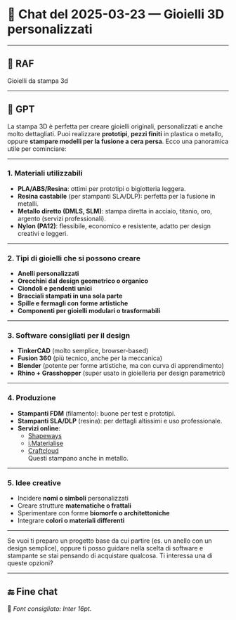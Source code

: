 # 📅 Chat del 2025-03-23 — Gioielli 3D personalizzati

---

## 👤 **RAF**

Gioielli da stampa 3d

---

## 🤖 **GPT**

La stampa 3D è perfetta per creare gioielli originali, personalizzati e anche molto dettagliati. Puoi realizzare **prototipi**, **pezzi finiti** in plastica o metallo, oppure **stampare modelli per la fusione a cera persa**. Ecco una panoramica utile per cominciare:

---

### **1. Materiali utilizzabili**
- **PLA/ABS/Resina**: ottimi per prototipi o bigiotteria leggera.
- **Resina castabile** (per stampanti SLA/DLP): perfetta per la fusione in metalli.
- **Metallo diretto (DMLS, SLM)**: stampa diretta in acciaio, titanio, oro, argento (servizi professionali).
- **Nylon (PA12)**: flessibile, economico e resistente, adatto per design creativi e leggeri.

---

### **2. Tipi di gioielli che si possono creare**
- **Anelli personalizzati**
- **Orecchini dal design geometrico o organico**
- **Ciondoli e pendenti unici**
- **Bracciali stampati in una sola parte**
- **Spille e fermagli con forme artistiche**
- **Componenti per gioielli modulari o trasformabili**

---

### **3. Software consigliati per il design**
- **TinkerCAD** (molto semplice, browser-based)
- **Fusion 360** (più tecnico, anche per la meccanica)
- **Blender** (potente per forme artistiche, ma con curva di apprendimento)
- **Rhino + Grasshopper** (super usato in gioielleria per design parametrici)

---

### **4. Produzione**
- **Stampanti FDM** (filamento): buone per test e prototipi.
- **Stampanti SLA/DLP** (resina): per dettagli altissimi e uso professionale.
- **Servizi online**:  
  - [Shapeways](https://www.shapeways.com/)  
  - [i.Materialise](https://i.materialise.com/)  
  - [Craftcloud](https://craftcloud3d.com/)  
  Questi stampano anche in metallo.

---

### **5. Idee creative**
- Incidere **nomi o simboli** personalizzati
- Creare strutture **matematiche o frattali**
- Sperimentare con forme **biomorfe o architettoniche**
- Integrare **colori o materiali differenti**

---

Se vuoi ti preparo un progetto base da cui partire (es. un anello con un design semplice), oppure ti posso guidare nella scelta di software e stampante se stai pensando di acquistare qualcosa. Ti interessa una di queste opzioni?

---

## 🔚 Fine chat

📌 *Font consigliato: Inter 16pt.*
